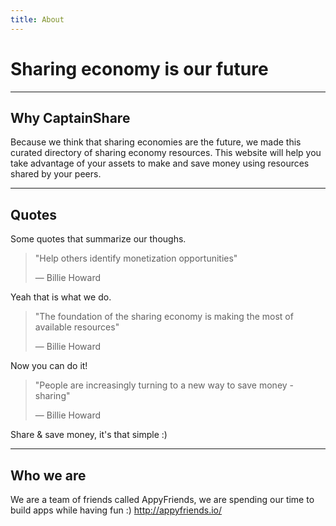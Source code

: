 ```yaml
---
title: About
---
```


# Sharing economy is our future

***

## Why CaptainShare

Because we think that sharing economies are the future, we made this curated directory of sharing economy resources.
This website will help you take advantage of your assets to make and save money using resources shared by your peers.

***

## Quotes

Some quotes that summarize our thoughs.

> "Help others identify monetization opportunities"
>
> — Billie Howard

Yeah that is what we do.

> "The foundation of the sharing economy is making the most of available resources"
>
> — Billie Howard

Now you can do it!

> "People are increasingly turning to a new way to save money - sharing"
>
> — Billie Howard

Share & save money, it's that simple :)

***

## Who we are

We are a team of friends called AppyFriends, we are spending our time to build apps while having fun :)
http://appyfriends.io/ 